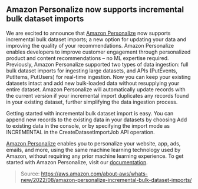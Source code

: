 ## Amazon Personalize now supports incremental bulk dataset imports

We are excited to announce that [Amazon Personalize](https://aws.amazon.com/personalize/) now supports incremental bulk dataset imports; a new option for updating your data and improving the quality of your recommendations. Amazon Personalize enables developers to improve customer engagement through personalized product and content recommendations – no ML expertise required. Previously, Amazon Personalize supported two types of data ingestion: full bulk dataset imports for ingesting large datasets, and APIs (PutEvents, PutItems, PutUsers) for real-time ingestion. Now you can keep your existing datasets intact and add new bulk-loaded data without resupplying your entire dataset. Amazon Personalize will automatically update records with the current version if your incremental import duplicates any records found in your existing dataset, further simplifying the data ingestion process.

Getting started with incremental bulk dataset import is easy. You can append new records to the existing data in your datasets by choosing Add to existing data in the console, or by specifying the import mode as INCREMENTAL in the CreateDatasetImportJob API operation.

[Amazon Personalize](http://docs.aws.amazon.com/personalize) enables you to personalize your website, app, ads, emails, and more, using the same machine learning technology used by Amazon, without requiring any prior machine learning experience. To get started with Amazon Personalize, visit our [documentation](https://docs.aws.amazon.com/personalize/latest/dg/index.html).

> Source: https://aws.amazon.com/about-aws/whats-new/2022/08/amazon-personalize-incremental-bulk-dataset-imports/